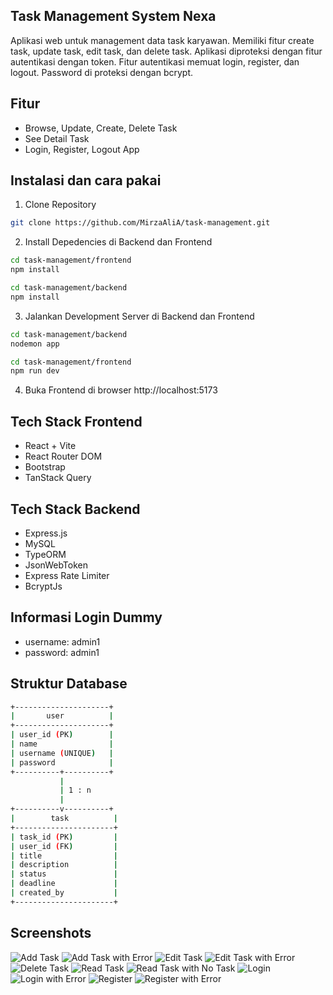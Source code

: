 ## Task Management System Nexa
Aplikasi web untuk management data task karyawan. Memiliki fitur create task, update task, edit task, dan delete task. Aplikasi diproteksi dengan fitur autentikasi dengan token. Fitur autentikasi memuat login, register, dan logout. Password di proteksi dengan bcrypt.

## Fitur
 - Browse, Update, Create, Delete Task
 - See Detail Task
 - Login, Register, Logout App

## Instalasi dan cara pakai
1. Clone Repository
```bash
git clone https://github.com/MirzaAliA/task-management.git
```

2. Install Depedencies di Backend dan Frontend
```bash
cd task-management/frontend
npm install
```

```bash
cd task-management/backend
npm install
```

3. Jalankan Development Server di Backend dan Frontend
```bash
cd task-management/backend
nodemon app
```

```bash
cd task-management/frontend
npm run dev
```

4. Buka Frontend di browser
http://localhost:5173

## Tech Stack Frontend
 - React + Vite
 - React Router DOM
 - Bootstrap
 - TanStack Query

## Tech Stack Backend
 - Express.js
 - MySQL
 - TypeORM
 - JsonWebToken
 - Express Rate Limiter
 - BcryptJs

## Informasi Login Dummy
 - username: admin1
 - password: admin1

## Struktur Database
```bash
+---------------------+
|       user          |
+---------------------+
| user_id (PK)        |
| name                |
| username (UNIQUE)   |
| password            |
+----------+----------+
           |
           | 1 : n
           |
+----------v----------+
|        task          |
+----------------------+
| task_id (PK)         |
| user_id (FK)         |
| title                |
| description          |
| status               |
| deadline             |
| created_by           |
+----------------------+
```

## Screenshots
![Add Task](screenshots/AddDataTask.png)
![Add Task with Error](screenshots/AddDataTaskwithError.png)
![Edit Task](screenshots/EditDataTask.png)
![Edit Task with Error](screenshots/EditDataTaskwithError.png)
![Delete Task](screenshots/DeleteDataTaskwithWarning.png)
![Read Task](screenshots/ReadDataTask.png)
![Read Task with No Task](screenshots/ReadDataTaskwithNoTask.png)
![Login](screenshots/LoginPage.png)
![Login with Error](screenshots/LoginPagewithError.png)
![Register](screenshots/RegisterPage.png)
![Register with Error](screenshots/RegisterPagewithError.png)